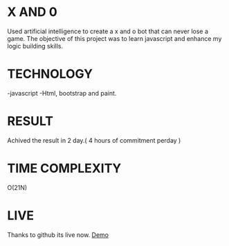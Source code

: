 # X AND 0

Used artificial intelligence to create a x and o bot that can never lose a game. The objective of this project was to learn javascript and enhance my logic building skills.

# TECHNOLOGY

-javascript 
-Html, bootstrap and paint.

# RESULT

Achived the result in 2 day.( 4 hours of commitment perday )

# TIME COMPLEXITY

O(21N)

# LIVE

Thanks to github its live now. <a href="https://quickank1t.github.io/xando/">Demo</a>
